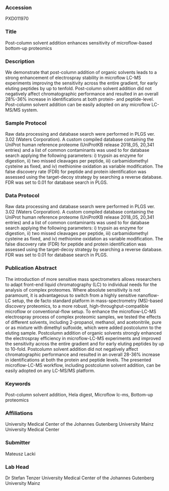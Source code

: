 ### Accession
PXD011970

### Title
Post-column solvent addition enhances sensitivity of microflow-based bottom-up proteomics

### Description
We demonstrate that post-column addition of organic solvents leads to a strong enhancement of electrospray stability in microflow LC-MS experiments improving the sensitivity across the entire gradient, for early eluting peptides by up to tenfold. Post-column solvent addition did not negatively affect chromatographic performance and resulted in an overall 28%-36% increase in identifications at both protein- and peptide-level. Post-column solvent addition can be easily adopted on any microflow LC-MS/MS system.

### Sample Protocol
Raw data processing and database search were performed in PLGS ver. 3.02 (Waters Corporation). A custom compiled database containing the UniProt human reference proteome (UniProtKB release 2018_05, 20,341 entries) and a list of common contaminants was used to for database search applying the following parameters: i) trypsin as enzyme for digestion, ii) two missed cleavages per peptide, iii) carbamidomethyl cysteine as fixed, and iv) methionine oxidation as variable modification. The false discovery rate (FDR) for peptide and protein identification was assessed using the target-decoy strategy by searching a reverse database. FDR was set to 0.01 for database search in PLGS.

### Data Protocol
Raw data processing and database search were performed in PLGS ver. 3.02 (Waters Corporation). A custom compiled database containing the UniProt human reference proteome (UniProtKB release 2018_05, 20,341 entries) and a list of common contaminants was used to for database search applying the following parameters: i) trypsin as enzyme for digestion, ii) two missed cleavages per peptide, iii) carbamidomethyl cysteine as fixed, and iv) methionine oxidation as variable modification. The false discovery rate (FDR) for peptide and protein identification was assessed using the target-decoy strategy by searching a reverse database. FDR was set to 0.01 for database search in PLGS.

### Publication Abstract
The introduction of more sensitive mass spectrometers allows researchers to adapt front-end liquid chromatography (LC) to individual needs for the analysis of complex proteomes. Where absolute sensitivity is not paramount, it is advantageous to switch from a highly sensitive nanoflow-LC setup, the de facto standard platform in mass-spectrometry (MS)-based discovery proteomics, to a more robust, high-throughput-compatible microflow or conventional-flow setup. To enhance the microflow-LC-MS electrospray process of complex proteomic samples, we tested the effects of different solvents, including 2-propanol, methanol, and acetonitrile, pure or as mixture with dimethyl sulfoxide, which were added postcolumn to the eluting sample. Postcolumn addition of organic solvents strongly enhanced the electrospray efficiency in microflow-LC-MS experiments and improved the sensitivity across the entire gradient and for early eluting peptides by up to 10-fold. Postcolumn solvent addition did not negatively affect chromatographic performance and resulted in an overall 28-36% increase in identifications at both the protein and peptide levels. The presented microflow-LC-MS workflow, including postcolumn solvent addition, can be easily adopted on any LC-MS/MS platform.

### Keywords
Post-column solvent addition, Hela digest, Microflow lc-ms, Bottom-up proteomics

### Affiliations
University Medical Center of the Johannes Gutenberg University Mainz
University Medical Center

### Submitter
Mateusz Lacki

### Lab Head
Dr Stefan Tenzer
University Medical Center of the Johannes Gutenberg University Mainz


